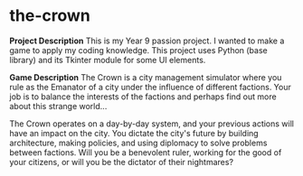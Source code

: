 # the-crown
**Project Description**
This is my Year 9 passion project. I wanted to make a game to apply my coding knowledge.
This project uses Python (base library) and its Tkinter module for some UI elements.

**Game Description**
The Crown is a city management simulator where you rule as the Emanator of a city under the influence of different factions. Your job is to balance the interests of the factions and perhaps find out more about this strange world...

The Crown operates on a day-by-day system, and your previous actions will have an impact on the city. You dictate the city's future by building architecture, making policies, and using diplomacy to solve problems between factions. Will you be a benevolent ruler, working for the good of your citizens, or will you be the dictator of their nightmares?
